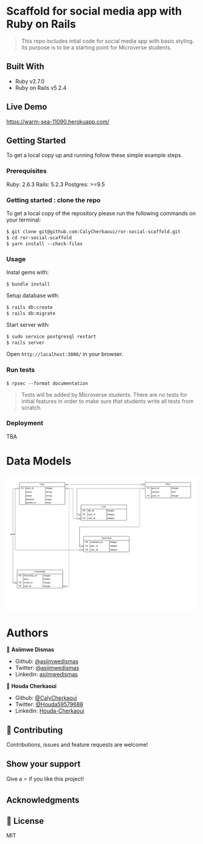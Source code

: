 # Scaffold for social media app with Ruby on Rails

> This repo includes intial code for social media app with basic styling. Its purpose is to be a starting point for Microverse students.

## Built With

- Ruby v2.7.0
- Ruby on Rails v5.2.4

## Live Demo

https://warm-sea-11090.herokuapp.com/

## Getting Started

To get a local copy up and running follow these simple example steps.

### Prerequisites

Ruby: 2.6.3
Rails: 5.2.3
Postgres: >=9.5

### Getting started : clone the repo

To get a local copy of the repository please run the following commands on your terminal:

```
$ git clone git@github.com:CalyCherkaoui/ror-social-scaffold.git
$ cd ror-social-scaffold
$ yarn install --check-files
```

### Usage

Instal gems with:

```
$ bundle install
```

Setup database with:

```
$ rails db:create
$ rails db:migrate
```

Start server with:

```
$ sudo service postgresql restart
$ rails server
```

Open `http://localhost:3000/` in your browser.

### Run tests

```
$ rpsec --format documentation
```

> Tests will be added by Microverse students. There are no tests for initial features in order to make sure that students write all tests from scratch.

### Deployment

TBA

# Data Models

<img src="docs/erd.jpeg">

# Authors

👤 **Asiimwe Dismas**

- Github: [@asiimwedismas](https://github.com/asiimwedismas)
- Twitter: [@asiimwedismas](https://twitter.com/asiimwedismas)
- Linkedin: [asiimwedismas](https://www.linkedin.com/in/asiimwedismas/)

👤 **Houda Cherkaoui**

- Github: [@CalyCherkaoui](https://github.com/CalyCherkaoui)
- Twitter: [@Houda59579688](https://twitter.com/Houda59579688)
- Linkedin: [Houda-Cherkaoui](https://www.linkedin.com/in/houda-cherkaoui-64106395/)

## 🤝 Contributing

Contributions, issues and feature requests are welcome!

## Show your support

Give a ⭐️ if you like this project!

## Acknowledgments

## 📝 License

MIT
